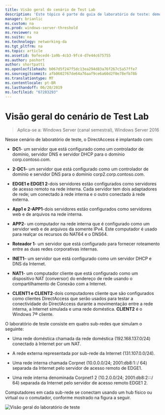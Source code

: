 ```yaml
---
title: Visão geral do cenário de Test Lab
description: 'Este tópico é parte do guia de laboratório de teste: demonstrar uma implantação de multissite de DirectAccess para Windows Server 2016'
manager: brianlic
ms.custom: na
ms.prod: windows-server-threshold
ms.reviewer: na
ms.suite: na
ms.technology: networking-da
ms.tgt_pltfrm: na
ms.topic: article
ms.assetid: 9afeced4-1a9b-4cb3-9fc4-d7e44c675755
ms.author: pashort
author: shortpatti
ms.openlocfilehash: b067d5f247f5dc13ea294d83a76f267c5a57ffe7
ms.sourcegitcommit: afb0602767de64a76aaf9ce6a60d2f0e78efb78b
ms.translationtype: MT
ms.contentlocale: pt-BR
ms.lasthandoff: 06/20/2019
ms.locfileid: "67283293"
---
```

# <a name="overview-of-the-test-lab-scenario"></a>Visão geral do cenário de Test Lab

>Aplica-se a: Windows Server (canal semestral), Windows Server 2016

Nesse cenário de laboratório de teste, o DirectAccess é implantado com:  
  
-   **DC1**- um servidor que está configurado como um controlador de domínio, servidor DNS e servidor DHCP para o domínio corp.contoso.com.  
  
-   **2-DC1**– um servidor que está configurado como um controlador de domínio e servidor DNS para o domínio corp2.corp.contoso.com.  
  
-   **EDGE1 e EDGE1 2**-dois servidores estão configurados como servidores de acesso remoto na rede interna. Cada servidor tem dois adaptadores de rede; um conectado à rede interna e o outro conectado à rede externa.  
  
-   **App1 e 2-APP1**-dois servidores estão configurados como servidores web e de arquivos na rede interna.  
  
-   **APP2**- um computador na rede interna que é configurado como um servidor web e de arquivos da somente IPv4. Este computador é usado para realçar os recursos do NAT64 e o DNS64.  
  
-   **Roteador 1**- um servidor que está configurado para fornecer roteamento entre as duas redes corporativas internas.  
  
-   **INET1**– um servidor que está configurado como um servidor DHCP e DNS da Internet.  
  
-   **NAT1**- um computador cliente que está configurado como um dispositivo NAT (conversor) do endereço de rede usando o compartilhamento de Conexão com a Internet.  
  
-   **CLIENT1 e CLIENT2**-dois computadores cliente que são configurados como clientes DirectAccess que serão usados para testar a conectividade do DirectAccess durante a movimentação entre a rede interna, a Internet simulada e uma rede doméstica. **CLIENT2** é o Windows 7&reg; cliente.  
  
O laboratório de teste consiste em quatro sub-redes que simulam o seguinte:  
  
-   Uma rede doméstica chamada da rede doméstica (192.168.137.0/24) conectado à Internet por um NAT.  
  
-   A rede externa representada por sub-rede da Internet (131.107.0.0/24).  
  
-   Uma rede interna chamada Corpnet (10.0.0.0/24; 2001:db8:1::/ 64) separada da Internet pelo servidor de acesso remoto de EDGE1.  
  
-   Uma rede interna denominada Corpnet1 2 (10.2.0.0/24; 2001:db8:2:::/ 64) separada da Internet pelo servidor de acesso remoto EDGE1 2.  
  
Computadores em cada sub-rede se conectam usando um hub físico ou virtual ou o comutador, conforme mostrado na figura a seguir.  
  
![Visão geral do laboratório de teste](../../../media/Overview-of-the-Test-Lab-Scenario_4/TLG_DA_Multisite.png)  
  



